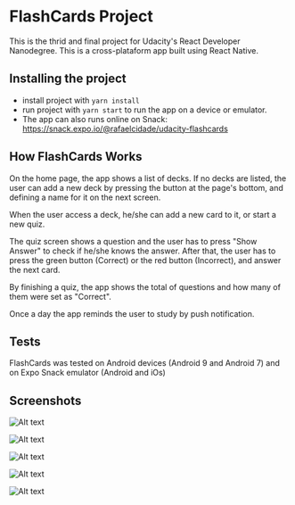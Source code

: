 # FlashCards Project

This is the thrid and final project for Udacity's React Developer Nanodegree. This is a cross-plataform app built using React Native. 


## Installing the project

* install project with `yarn install`
* run project with `yarn start` to run the app on a device or emulator.
* The app can also runs online on Snack: https://snack.expo.io/@rafaelcidade/udacity-flashcards

## How FlashCards Works

On the home page, the app shows a list of decks. If no decks are listed, the user can add a new deck by pressing the button at the page's bottom, and defining a name for it on the next screen. 

When the user access a deck, he/she can add a new card to it, or start a new quiz.

The quiz screen shows a question and the user has to press "Show Answer" to check if he/she knows the answer. After that, the user has to press the green button (Correct) or the red button (Incorrect), and answer the next card.

By finishing a quiz, the app shows the total of questions and how many of them were set as "Correct".

Once a day the app reminds the user to study by push notification.

## Tests
FlashCards was tested on Android devices (Android 9 and Android 7) and on Expo Snack emulator (Android and iOs)

## Screenshots

![Alt text](/assets/screenshots/deck-list.png?raw=true)

![Alt text](/assets/screenshots/deck-details.png?raw=true)

![Alt text](/assets/screenshots/card-details.png?raw=true)

![Alt text](/assets/screenshots/card.png?raw=true)

![Alt text](/assets/screenshots/score.png?raw=true)
